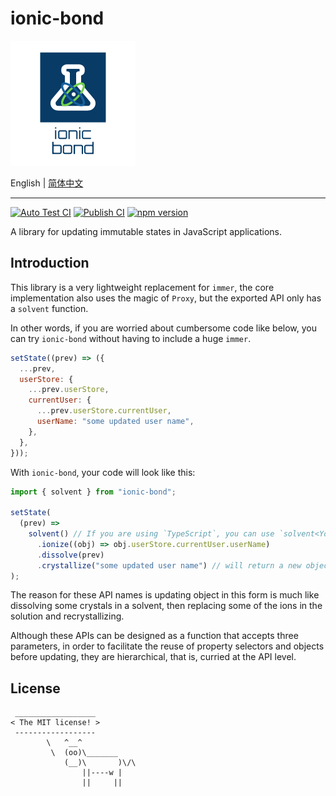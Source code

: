 # ionic-bond

![logo.png](./logo.png)

English | [简体中文](./README.zh-CN.md)

---

[![Auto Test CI](https://github.com/DarrenDanielDay/ionic-bond/actions/workflows/test.yml/badge.svg)](https://github.com/DarrenDanielDay/ionic-bond/actions/) [![Publish CI](https://github.com/DarrenDanielDay/ionic-bond/actions/workflows/publish.yml/badge.svg)](https://github.com/DarrenDanielDay/ionic-bond/actions/) [![npm version](https://badge.fury.io/js/ionic-bond.svg)](https://badge.fury.io/js/ionic-bond)

A library for updating immutable states in JavaScript applications.

## Introduction

This library is a very lightweight replacement for `immer`, the core implementation also uses the magic of `Proxy`, but the exported API only has a `solvent` function.

In other words, if you are worried about cumbersome code like below, you can try `ionic-bond` without having to include a huge `immer`.

```js
setState((prev) => ({
  ...prev,
  userStore: {
    ...prev.userStore,
    currentUser: {
      ...prev.userStore.currentUser,
      userName: "some updated user name",
    },
  },
}));
```

With `ionic-bond`, your code will look like this:

```js
import { solvent } from "ionic-bond";

setState(
  (prev) =>
    solvent() // If you are using `TypeScript`, you can use `solvent<YourType>()` to get type inference for the `obj` parameter.
      .ionize((obj) => obj.userStore.currentUser.userName)
      .dissolve(prev)
      .crystallize("some updated user name") // will return a new object with replaced `userName`
);
```

The reason for these API names is updating object in this form is much like dissolving some crystals in a solvent, then replacing some of the ions in the solution and recrystallizing.

Although these APIs can be designed as a function that accepts three parameters, in order to facilitate the reuse of property selectors and objects before updating, they are hierarchical, that is, curried at the API level.

## License

```text
 __________________
< The MIT license! >
 ------------------
        \   ^__^
         \  (oo)\_______
            (__)\       )\/\
                ||----w |
                ||     ||
```
